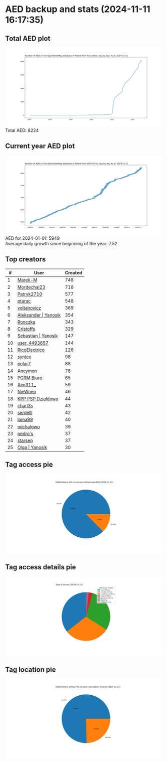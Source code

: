 # AED backup and stats (2024-11-11 16:17:35)


## Total AED plot
![](report_data/total_aed.svg)
Total AED: 8224

## Current year AED plot
![](report_data/current_year_aed.svg)\
AED for 2024-01-01: 5949\
Average daily growth since beginning of the year: 7.52

## Top creators
| # | User | Created |
| ------------- | ------------- | ------------- |
| 1 | [Marek-M](<https://www.openstreetmap.org/user/Marek-M>) | 748 |
| 2 | [Mordechai23](<https://www.openstreetmap.org/user/Mordechai23>) | 716 |
| 3 | [Patryk2710](<https://www.openstreetmap.org/user/Patryk2710>) | 577 |
| 4 | [ptarac](<https://www.openstreetmap.org/user/ptarac>) | 548 |
| 5 | [voltairovicz](<https://www.openstreetmap.org/user/voltairovicz>) | 369 |
| 6 | [Aleksander &#124; Yanosik](<https://www.openstreetmap.org/user/Aleksander &#124; Yanosik>) | 354 |
| 7 | [Ronczka](<https://www.openstreetmap.org/user/Ronczka>) | 343 |
| 8 | [Cristoffs](<https://www.openstreetmap.org/user/Cristoffs>) | 329 |
| 9 | [Sebastian &#124; Yanosik](<https://www.openstreetmap.org/user/Sebastian &#124; Yanosik>) | 147 |
| 10 | [user_4493657](<https://www.openstreetmap.org/user/user_4493657>) | 144 |
| 11 | [RicoElectrico](<https://www.openstreetmap.org/user/RicoElectrico>) | 126 |
| 12 | [syntex](<https://www.openstreetmap.org/user/syntex>) | 98 |
| 13 | [polar7](<https://www.openstreetmap.org/user/polar7>) | 88 |
| 14 | [Ancymon](<https://www.openstreetmap.org/user/Ancymon>) | 76 |
| 15 | [PGRM Biuro](<https://www.openstreetmap.org/user/PGRM Biuro>) | 65 |
| 16 | [Aim311_](<https://www.openstreetmap.org/user/Aim311_>) | 59 |
| 17 | [NieWnen](<https://www.openstreetmap.org/user/NieWnen>) | 46 |
| 18 | [KPP PSP Działdowo](<https://www.openstreetmap.org/user/KPP PSP Działdowo>) | 44 |
| 19 | [charl3s](<https://www.openstreetmap.org/user/charl3s>) | 43 |
| 20 | [serdelll](<https://www.openstreetmap.org/user/serdelll>) | 42 |
| 21 | [lama99](<https://www.openstreetmap.org/user/lama99>) | 40 |
| 22 | [michalgwo](<https://www.openstreetmap.org/user/michalgwo>) | 39 |
| 23 | [pedro's](<https://www.openstreetmap.org/user/pedro's>) | 37 |
| 24 | [starsep](<https://www.openstreetmap.org/user/starsep>) | 37 |
| 25 | [Olga &#124; Yanosik](<https://www.openstreetmap.org/user/Olga &#124; Yanosik>) | 30 |

## Tag access pie
![](report_data/tag_access.svg)

## Tag access details pie
![](report_data/tag_access_details.svg)

## Tag location pie
![](report_data/tag_location.svg)
